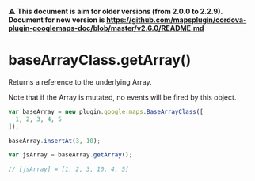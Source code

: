 :warning: **This document is aim for older versions (from 2.0.0 to 2.2.9).
Document for new version is https://github.com/mapsplugin/cordova-plugin-googlemaps-doc/blob/master/v2.6.0/README.md**

# baseArrayClass.getArray()

Returns a reference to the underlying Array.

Note that if the Array is mutated, no events will be fired by this object.

```js
var baseArray = new plugin.google.maps.BaseArrayClass([
  1, 2, 3, 4, 5
]);

baseArray.insertAt(3, 10);

var jsArray = baseArray.getArray();

// [jsArray] = [1, 2, 3, 10, 4, 5]
```
